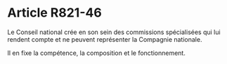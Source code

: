 # Article R821-46

Le Conseil national crée en son sein des commissions spécialisées qui lui rendent compte et ne peuvent représenter la Compagnie nationale.

Il en fixe la compétence, la composition et le fonctionnement.
